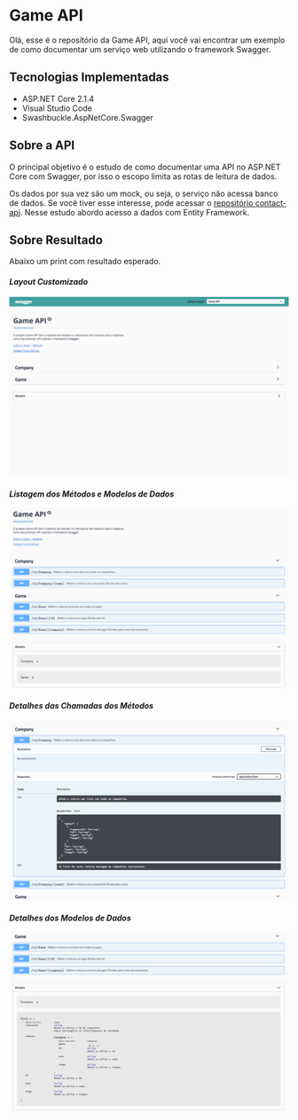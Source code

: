 # Game API
Olá, esse é o repositório da Game API, aqui você vai encontrar um exemplo de como documentar um serviço web utilizando o framework Swagger.

## Tecnologias Implementadas
* ASP.NET Core 2.1.4
* Visual Studio Code
* Swashbuckle.AspNetCore.Swagger

## Sobre a API
O principal objetivo é o estudo de como documentar uma API no ASP.NET Core com Swagger, por isso o escopo limita as rotas de leitura de dados.

Os dados por sua vez são um mock, ou seja, o serviço não acessa banco de dados. Se você tiver esse interesse, pode acessar o [repositório contact-api](../../../contact-api). Nesse estudo abordo acesso a dados com Entity Framework.

## Sobre Resultado
Abaixo um print com resultado esperado.

#### *Layout Customizado* ####
![](wwwroot/images/game-api-screenshot-1.png)

#### *Listagem dos Métodos e Modelos de Dados* ####
![](wwwroot/images/game-api-screenshot-2.png)

#### *Detalhes das Chamadas dos Métodos* ####
![](wwwroot/images/game-api-screenshot-3.png)

#### *Detalhes dos Modelos de Dados* ####
![](wwwroot/images/game-api-screenshot-4.png)
